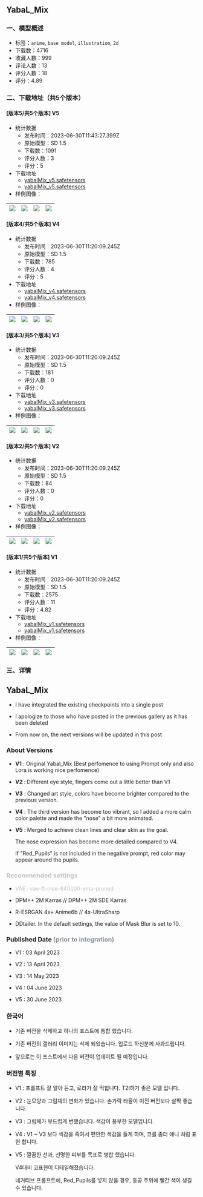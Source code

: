 ## YabaL_Mix
### 一、模型概述

- 标签：`anime`, `base model`, `illustration`, `2d`
- 下载数：4716
- 收藏人数：999
- 评论人数：13
- 评分人数：18
- 评分：4.89

### 二、下载地址（共5个版本）

#### [版本5/共5个版本] V5

- 统计数据
  - 发布时间：2023-06-30T11:43:27.399Z
  - 原始模型：SD 1.5
  - 下载数：1091
  - 评分人数：3
  - 评分：5
- 下载地址
  - [yabalMix_v5.safetensors](https://civitai.com/api/download/models/107236)
  - [yabalMix_v5.safetensors](https://civitai.com/api/download/models/107236?type=Model&format=SafeTensor&size=full&fp=fp32)
- 样例图像：

| <img src="https://image.civitai.com/xG1nkqKTMzGDvpLrqFT7WA/4e258cbf-4172-4570-9bae-48e5bc050002/width=450/1345568.jpeg" /> | <img src="https://image.civitai.com/xG1nkqKTMzGDvpLrqFT7WA/c1ce8280-ca80-4bad-8cc2-e5699e2f907b/width=450/1345557.jpeg" /> | <img src="https://image.civitai.com/xG1nkqKTMzGDvpLrqFT7WA/e06a06a9-77dd-41b8-baa9-0888afa56320/width=450/1345553.jpeg" /> | <img src="https://image.civitai.com/xG1nkqKTMzGDvpLrqFT7WA/956b5712-a145-4876-a2dd-938a5afac6fd/width=450/1345559.jpeg" /> |
| ---- | ---- | ---- | ---- |

#### [版本4/共5个版本] V4

- 统计数据
  - 发布时间：2023-06-30T11:20:09.245Z
  - 原始模型：SD 1.5
  - 下载数：785
  - 评分人数：4
  - 评分：5
- 下载地址
  - [yabalMix_v4.safetensors](https://civitai.com/api/download/models/102233)
  - [yabalMix_v4.safetensors](https://civitai.com/api/download/models/102233?type=Model&format=SafeTensor&size=full&fp=fp32)
- 样例图像：

| <img src="https://image.civitai.com/xG1nkqKTMzGDvpLrqFT7WA/ae9473be-8c3d-40dd-a3b3-675b5a2c12a2/width=450/1256718.jpeg" /> | <img src="https://image.civitai.com/xG1nkqKTMzGDvpLrqFT7WA/a7e67960-456d-411f-89fa-023b955c756c/width=450/1256717.jpeg" /> | <img src="https://image.civitai.com/xG1nkqKTMzGDvpLrqFT7WA/887c712a-8eac-4b04-a176-c90b003c8dc1/width=450/1256725.jpeg" /> | <img src="https://image.civitai.com/xG1nkqKTMzGDvpLrqFT7WA/dd3106ce-bcb2-4363-9623-3b9140c572c7/width=450/1256722.jpeg" /> |
| ---- | ---- | ---- | ---- |

#### [版本3/共5个版本] V3

- 统计数据
  - 发布时间：2023-06-30T11:20:09.245Z
  - 原始模型：SD 1.5
  - 下载数：181
  - 评分人数：0
  - 评分：0
- 下载地址
  - [yabalMix_v3.safetensors](https://civitai.com/api/download/models/102210)
  - [yabalMix_v3.safetensors](https://civitai.com/api/download/models/102210?type=Model&format=SafeTensor&size=full&fp=fp32)
- 样例图像：

| <img src="https://image.civitai.com/xG1nkqKTMzGDvpLrqFT7WA/ccef0d0e-2c0a-47f6-8faf-49ad7cc665da/width=450/1256364.jpeg" /> | <img src="https://image.civitai.com/xG1nkqKTMzGDvpLrqFT7WA/83bfa67e-5945-4c2e-afd0-41802c4f2ef8/width=450/1256361.jpeg" /> | <img src="https://image.civitai.com/xG1nkqKTMzGDvpLrqFT7WA/7bea5f85-19de-4c29-b072-c2841783f213/width=450/1256366.jpeg" /> | <img src="https://image.civitai.com/xG1nkqKTMzGDvpLrqFT7WA/31afea43-36b6-4f76-86da-c96747b7045a/width=450/1256362.jpeg" /> |
| ---- | ---- | ---- | ---- |

#### [版本2/共5个版本] V2

- 统计数据
  - 发布时间：2023-06-30T11:20:09.245Z
  - 原始模型：SD 1.5
  - 下载数：84
  - 评分人数：0
  - 评分：0
- 下载地址
  - [yabalMix_v2.safetensors](https://civitai.com/api/download/models/102205)
  - [yabalMix_v2.safetensors](https://civitai.com/api/download/models/102205?type=Model&format=SafeTensor&size=full&fp=fp32)
- 样例图像：

| <img src="https://image.civitai.com/xG1nkqKTMzGDvpLrqFT7WA/83d58880-f09c-41d0-bdb9-8be3781de9d6/width=450/1256301.jpeg" /> | <img src="https://image.civitai.com/xG1nkqKTMzGDvpLrqFT7WA/c8bd680a-bf5a-4c77-a8bf-94b14eba5cba/width=450/1256302.jpeg" /> | <img src="https://image.civitai.com/xG1nkqKTMzGDvpLrqFT7WA/d90bd551-7fcf-46df-af24-04cd92deb338/width=450/1256297.jpeg" /> | <img src="https://image.civitai.com/xG1nkqKTMzGDvpLrqFT7WA/28e8f681-6a8c-4b01-8bb2-025373abff57/width=450/1256299.jpeg" /> |
| ---- | ---- | ---- | ---- |

#### [版本1/共5个版本] V1

- 统计数据
  - 发布时间：2023-06-30T11:20:09.245Z
  - 原始模型：SD 1.5
  - 下载数：2575
  - 评分人数：11
  - 评分：4.82
- 下载地址
  - [yabalMix_v1.safetensors](https://civitai.com/api/download/models/34372)
  - [yabalMix_v1.safetensors](https://civitai.com/api/download/models/34372?type=Model&format=SafeTensor&size=full&fp=fp16)
- 样例图像：

| <img src="https://image.civitai.com/xG1nkqKTMzGDvpLrqFT7WA/d0ca81be-f048-44de-8022-40728e3a4500/width=450/393300.jpeg" /> | <img src="https://image.civitai.com/xG1nkqKTMzGDvpLrqFT7WA/ad6979f5-be82-40d0-6f07-fd318621a800/width=450/393301.jpeg" /> | <img src="https://image.civitai.com/xG1nkqKTMzGDvpLrqFT7WA/d595eb75-1b14-48bb-a0b2-771a373bd17c/width=450/1051254.jpeg" /> | <img src="https://image.civitai.com/xG1nkqKTMzGDvpLrqFT7WA/68c9d98a-e54b-4edc-b1a3-d03717e1a2ae/width=450/1051226.jpeg" /> |
| ---- | ---- | ---- | ---- |


### 三、详情
<h2 id="heading-8"><strong>YabaL_Mix</strong></h2><ul><li><p>I have integrated the existing checkpoints into a single post</p></li><li><p>I apologize to those who have posted in the previous gallery as it has been deleted</p></li><li><p>From now on, the next versions will be updated in this post</p></li></ul><p></p><h3 id="heading-15">About Versions</h3><ul><li><p><strong>V1</strong> : Original Yabal_Mix (Best perfomence to using Prompt only and also Lora is working nice perfomence)</p></li></ul><ul><li><p><strong>V2 </strong>: Different eye style, fingers come out a little better than V1</p></li></ul><ul><li><p><strong>V3</strong> : Changed art style, colors have become brighter compared to the previous version.</p></li></ul><ul><li><p><strong>V4</strong> : The third version has become too vibrant, so I added a more calm color palette and made the "nose" a bit more animated.</p></li><li><p><strong>V5</strong> : Merged to achieve clean lines and clear skin as the goal.</p><p>The nose expression has become more detailed compared to V4.</p><p>If "Red_Pupils" is not included in the negative prompt, red color may appear around the pupils.<br /></p></li></ul><h3 id="heading-2"><span style="color:rgb(193, 194, 197)">Recommended settings</span></h3><ul><li><p><span style="color:rgb(193, 194, 197)">VAE : vae-ft-mse-840000-ema-pruned</span></p></li><li><p>DPM++ 2M Karras // DPM++ 2M SDE Karras</p></li><li><p>R-ESRGAN 4x+ Anime6b // 4x-UltraSharp</p></li><li><p>DDtailer. In the default settings, the value of Mask Blur is set to 10.</p></li></ul><p></p><h3 id="heading-5">Published Date <span style="color:rgb(134, 142, 150)">(prior to integration)</span></h3><ul><li><p>V1 : 03 April 2023</p></li><li><p>V2 : 13 April 2023</p></li><li><p>V3 : 14 May 2023</p></li><li><p>V4 : 04 June 2023</p></li><li><p>V5 : 30 June 2023</p></li></ul><p></p><h3 id="heading-1332">한국어</h3><ul><li><p>기존 버전을 삭제하고 하나의 포스트에 통합 했습니다.</p></li><li><p>기존 버전의 갤러리 이미지는 삭제 되었습니다. 업로드 하신분께 사과드립니다.</p></li><li><p>앞으로는 이 포스트에서 다음 버전이 업데이트 될 예정입니다.</p></li></ul><p></p><h3 id="heading-1333">버전별 특징</h3><ul><li><p>V1 : 프롬프트 잘 알아 듣고, 로라가 잘 먹힙니다. T2I하기 좋은 모델 입니다.</p></li><li><p>V2 : 눈모양과 그림체의 변화가 있습니다. 손가락 타율이 이전 버전보다 살짝 좋습니다.</p></li><li><p>V3 : 그림체가 부드럽게 변했습니다. 색감이 풍부한 모델입니다.</p></li><li><p>V4 : V1 ~ V3 보다 색감을 죽여서 편안한 색감을 들게 하며, 코를 좀더 애니 처럼 표현 합니다.</p></li><li><p>V5 : 깔끔한 선과, 선명한 피부를 목표로 병합 했습니다.</p><p>V4대비 코표현이 디테일해졌습니다.</p><p>네거티브 프롬프트에, Red_Pupils를 넣지 않을 경우, 동공 주위에 빨간 색이 생길 수 있습니다.</p></li></ul>